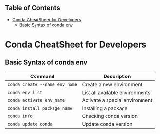 ## Table of Contents

- [Conda CheatSheet for Developers](#conda-cheatsheet-for-developers)
  - [Basic Syntax of conda env](#basic-syntax-of-conda-env)

# Conda CheatSheet for Developers

## Basic Syntax of conda env

| Command                         | Description                         |
| ------------------------------- | ----------------------------------- |
| `conda create --name env_name`  | Create a new environment            |
| `conda env list`                | List all available environments     |
| `conda activate env_name`       | Activate a special environment      |
| `conda install package_name`    | Installing a package                |
| `conda info`                    | Checking conda version              |
| `conda update conda`            | Update conda version                |
